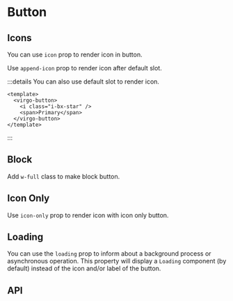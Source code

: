 <script lang="ts" setup>
import api from '@virgo-ui/vue/component-meta/virgo-button.json';
</script>

# Button

## Icons

You can use `icon` prop to render icon in button.

Use `append-icon` prop to render icon after default slot.


<demo src="../../components/demos/button/DemoButtonIcons.vue"/>

:::details You can also use default slot to render icon.

```vue{3}
<template>
  <virgo-button>
    <i class="i-bx-star" />
    <span>Primary</span>
  </virgo-button>
</template>
```
:::

## Block

Add `w-full` class to make block button.

<demo src="../../components/demos/button/DemoButtonBlock.vue"/>

## Icon Only

Use `icon-only` prop to render icon with icon only button.

<demo src="../../components/demos/button/DemoButtonIconOnly.vue"/>

## Loading

You can use the `loading` prop to inform about a background process or asynchronous operation.
This property will display a `Loading` component (by default) instead of the icon and/or label of the button.

<demo src="../../components/demos/button/DemoButtonLoading.vue"/>

## API

<Api title="Button" :api="api"></Api>

